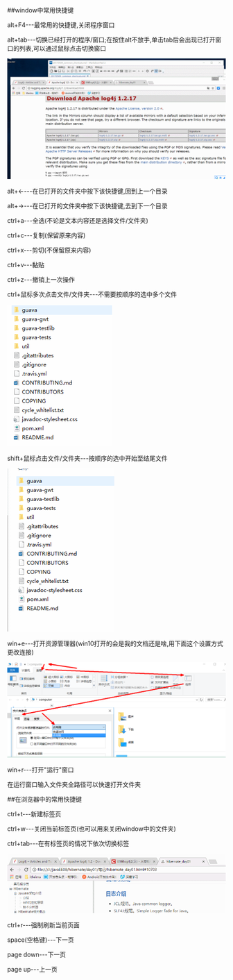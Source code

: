 ##window中常用快捷键

alt+F4---最常用的快捷键,关闭程序窗口

alt+tab---切换已经打开的程序/窗口;在按住alt不放手,单击tab后会出现已打开窗口的列表,可以通过鼠标点击切换窗口

![切换窗口](img_20170509/switch_window.gif)

alt+←---在已打开的文件夹中按下该快捷键,回到上一个目录

alt+→---在已打开的文件夹中按下该快捷键,去到下一个目录

ctrl+a---全选(不论是文本内容还是选择文件/文件夹)

ctrl+c---复制(保留原来内容)

ctrl+x---剪切(不保留原来内容)

ctrl+v---黏贴

ctrl+z---撤销上一次操作

ctrl+鼠标多次点击文件/文件夹---不需要按顺序的选中多个文件

![ctrl选中多个文件](img_20170509/select_multi_file_by_ctrl.gif)

shift+鼠标点击文件/文件夹---按顺序的选中开始至结尾文件

![ctrl选中多个文件](img_20170509/select_multi_file_by_shift.gif)


win+e---打开资源管理器(win10打开的会是我的文档还是啥,用下面这个设置方式更改连接)

![win10更改打开资源管理器](img_20170509/show_explorer.png)

win+r---打开"运行"窗口

在运行窗口输入文件夹全路径可以快速打开文件夹


##在浏览器中的常用快捷键

ctrl+t---新建标签页

ctrl+w---关闭当前标签页(也可以用来关闭window中的文件夹)

ctrl+tab---在有标签页的情况下依次切换标签

![切换标签页](img_20170509/switch.gif)

ctrl+r---强制刷新当前页面

space(空格键)---下一页

page down---下一页

page up---上一页


